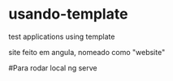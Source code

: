 # usando-template
test applications using template

site feito em angula, nomeado como "website"

#Para rodar local
ng serve


